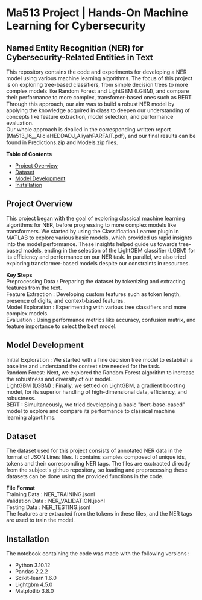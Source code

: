 # **Ma513 Project | Hands-On Machine Learning for Cybersecurity**
## Named Entity Recognition (NER) for Cybersecurity-Related Entities in Text

This repository contains the code and experiments for developing a NER model using various machine learning algorithms. The focus of this project is on exploring tree-based classifiers, from simple decision trees to more complex models like Random Forest and LightGBM (LGBM), and compare their performance to more complex, transfomer-based ones such as BERT. Through this approach, our aim was to build a robust NER model by applying the knowledge acquired in class to deepen our understanding of concepts like feature extraction, model selection, and performance evaluation. <br>
Our whole approach is deailed in the corresponding written report (Ma513_16__AliciaHEDDADJ_AliyahPARFAIT.pdf), and our final results can be found in Predictions.zip and Models.zip files.

**Table of Contents**<br>
- [Project Overview](#project-overview)
- [Dataset](#dataset)
- [Model Development](#model-development)
- [Installation](#installation)

## Project Overview
This project began with the goal of exploring classical machine learning algorithms for NER, before progressing to more complex models like transformers. We started by using the Classification Learner plugin in MATLAB to explore various basic models, which provided us rapid insights into the model performance. These insights helped guide us towards tree-based models, ending in the selection of the LightGBM classifier (LGBM) for its efficiency and performance on our NER task. In parallel, we also tried exploring transformer-based models despite our constraints in resources.

**Key Steps** <br>
Preprocessing Data : Preparing the dataset by tokenizing and extracting features from the text. <br>
Feature Extraction : Developing custom features such as token length, presence of digits, and context-based features. <br>
Model Exploration : Experimenting with various tree classifiers and more complex models. <br>
Evaluation : Using performance metrics like accuracy, confusion matrix, and feature importance to select the best model. <br>

## Model Development
Initial Exploration : We started with a fine decision tree model to establish a baseline and understand the context size needed for the task. <br>
Random Forest: Next, we explored the Random Forest algorithm to increase the robustness and diversity of our model. <br>
LightGBM (LGBM) : Finally, we settled on LightGBM, a gradient boosting model, for its superior handling of high-dimensional data, efficiency, and robustness. <br>
BERT : Simultaneously, we tried developping a basic "bert-base-cased" model to explore and compare its performance to classical machine learning algortihms. <br>

## Dataset
The dataset used for this project consists of annotated NER data in the format of JSON Lines files. It contains samples composed of unique ids, tokens and their corresponding NER tags. The files are exctracted directly from the subject's github repository, so loading and preprocessing these datasets can be done using the provided functions in the code.

**File Format** <br>
Training Data : NER_TRAINING.jsonl <br>
Validation Data : NER_VALIDATION.jsonl <br>
Testing Data : NER_TESTING.jsonl <br>
The features are extracted from the tokens in these files, and the NER tags are used to train the model.

## Installation
The notebook containing the code was made with the following versions :
- Python 3.10.12
- Pandas 2.2.2
- Scikit-learn 1.6.0
- Lightgbm 4.5.0
- Matplotlib 3.8.0
